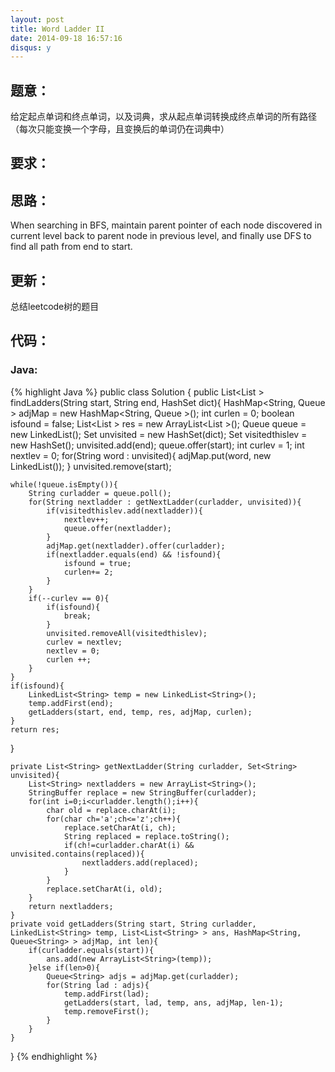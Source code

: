 ```yaml
---
layout: post
title: Word Ladder II 
date: 2014-09-18 16:57:16
disqus: y
---
```


## 题意：
给定起点单词和终点单词，以及词典，求从起点单词转换成终点单词的所有路径（每次只能变换一个字母，且变换后的单词仍在词典中）

## 要求：


## 思路：
When searching in BFS, maintain parent pointer of each node discovered in current level back to parent node in previous level, and finally use DFS to find all path from end to start.

## 更新：
总结leetcode树的题目

## 代码：

### Java:

{% highlight Java %}
public class Solution {
    public List<List<String> > findLadders(String start, String end, HashSet<String> dict){
    HashMap<String, Queue<String> > adjMap = new HashMap<String, Queue<String> >();
    int curlen = 0;
    boolean isfound = false;
    List<List<String> >  res = new ArrayList<List<String> >();
    Queue<String> queue = new LinkedList<String>();
    Set<String> unvisited = new HashSet<String>(dict);
    Set<String> visitedthislev = new HashSet<String>();
    unvisited.add(end);
    queue.offer(start);
    int curlev = 1;
    int nextlev = 0;
    for(String word : unvisited){
        adjMap.put(word, new LinkedList<String>());
    }
    unvisited.remove(start);

    while(!queue.isEmpty()){
        String curladder = queue.poll();
        for(String nextladder : getNextLadder(curladder, unvisited)){
            if(visitedthislev.add(nextladder)){
                nextlev++;
                queue.offer(nextladder);
            }
            adjMap.get(nextladder).offer(curladder);
            if(nextladder.equals(end) && !isfound){
                isfound = true;
                curlen+= 2;
            }
        }
        if(--curlev == 0){
            if(isfound){
                break;
            }
            unvisited.removeAll(visitedthislev);
            curlev = nextlev;
            nextlev = 0;
            curlen ++;
        }
    }
    if(isfound){
        LinkedList<String> temp = new LinkedList<String>();
        temp.addFirst(end);
        getLadders(start, end, temp, res, adjMap, curlen);
    }
    return res;
}

    private List<String> getNextLadder(String curladder, Set<String> unvisited){
        List<String> nextladders = new ArrayList<String>();
        StringBuffer replace = new StringBuffer(curladder);
        for(int i=0;i<curladder.length();i++){
            char old = replace.charAt(i);
            for(char ch='a';ch<='z';ch++){
                replace.setCharAt(i, ch);
                String replaced = replace.toString();
                if(ch!=curladder.charAt(i) && unvisited.contains(replaced)){
                    nextladders.add(replaced);
                }
            }
            replace.setCharAt(i, old);
        }
        return nextladders;
    }
    private void getLadders(String start, String curladder, LinkedList<String> temp, List<List<String> > ans, HashMap<String, Queue<String> > adjMap, int len){
        if(curladder.equals(start)){
            ans.add(new ArrayList<String>(temp));
        }else if(len>0){
            Queue<String> adjs = adjMap.get(curladder);
            for(String lad : adjs){
                temp.addFirst(lad);
                getLadders(start, lad, temp, ans, adjMap, len-1);
                temp.removeFirst();
            }
        }
    }
}
 {% endhighlight %}

